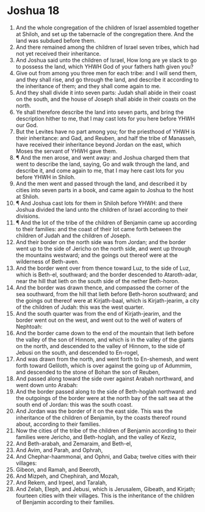 ﻿# Joshua 18
1. And the whole congregation of the children of Israel assembled together at Shiloh, and set up the tabernacle of the congregation there. And the land was subdued before them. 
2. And there remained among the children of Israel seven tribes, which had not yet received their inheritance. 
3. And Joshua said unto the children of Israel, How long are ye slack to go to possess the land, which YHWH God of your fathers hath given you? 
4. Give out from among you three men for each tribe: and I will send them, and they shall rise, and go through the land, and describe it according to the inheritance of them; and they shall come again to me. 
5. And they shall divide it into seven parts: Judah shall abide in their coast on the south, and the house of Joseph shall abide in their coasts on the north. 
6. Ye shall therefore describe the land into seven parts, and bring the description hither to me, that I may cast lots for you here before YHWH our God. 
7. But the Levites have no part among you; for the priesthood of YHWH is their inheritance: and Gad, and Reuben, and half the tribe of Manasseh, have received their inheritance beyond Jordan on the east, which Moses the servant of YHWH gave them. 
8. ¶ And the men arose, and went away: and Joshua charged them that went to describe the land, saying, Go and walk through the land, and describe it, and come again to me, that I may here cast lots for you before YHWH in Shiloh. 
9. And the men went and passed through the land, and described it by cities into seven parts in a book, and came again to Joshua to the host at Shiloh. 
10. ¶ And Joshua cast lots for them in Shiloh before YHWH: and there Joshua divided the land unto the children of Israel according to their divisions. 
11. ¶ And the lot of the tribe of the children of Benjamin came up according to their families: and the coast of their lot came forth between the children of Judah and the children of Joseph. 
12. And their border on the north side was from Jordan; and the border went up to the side of Jericho on the north side, and went up through the mountains westward; and the goings out thereof were at the wilderness of Beth-aven. 
13. And the border went over from thence toward Luz, to the side of Luz, which is Beth-el, southward; and the border descended to Ataroth-adar, near the hill that lieth on the south side of the nether Beth-horon. 
14. And the border was drawn thence, and compassed the corner of the sea southward, from the hill that lieth before Beth-horon southward; and the goings out thereof were at Kirjath-baal, which is Kirjath-jearim, a city of the children of Judah: this was the west quarter. 
15. And the south quarter was from the end of Kirjath-jearim, and the border went out on the west, and went out to the well of waters of Nephtoah: 
16. And the border came down to the end of the mountain that lieth before the valley of the son of Hinnom, and which is in the valley of the giants on the north, and descended to the valley of Hinnom, to the side of Jebusi on the south, and descended to En-rogel, 
17. And was drawn from the north, and went forth to En-shemesh, and went forth toward Geliloth, which is over against the going up of Adummim, and descended to the stone of Bohan the son of Reuben, 
18. And passed along toward the side over against Arabah northward, and went down unto Arabah: 
19. And the border passed along to the side of Beth-hoglah northward: and the outgoings of the border were at the north bay of the salt sea at the south end of Jordan: this was the south coast. 
20. And Jordan was the border of it on the east side. This was the inheritance of the children of Benjamin, by the coasts thereof round about, according to their families. 
21. Now the cities of the tribe of the children of Benjamin according to their families were Jericho, and Beth-hoglah, and the valley of Keziz, 
22. And Beth-arabah, and Zemaraim, and Beth-el, 
23. And Avim, and Parah, and Ophrah, 
24. And Chephar-haammonai, and Ophni, and Gaba; twelve cities with their villages: 
25. Gibeon, and Ramah, and Beeroth, 
26. And Mizpeh, and Chephirah, and Mozah, 
27. And Rekem, and Irpeel, and Taralah, 
28. And Zelah, Eleph, and Jebusi, which is Jerusalem, Gibeath, and Kirjath; fourteen cities with their villages. This is the inheritance of the children of Benjamin according to their families. 
